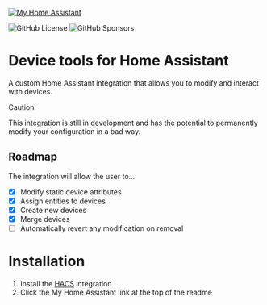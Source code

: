 [![My Home Assistant](https://img.shields.io/badge/Home%20Assistant-%2341BDF5.svg?style=flat&logo=home-assistant&label=My)](https://my.home-assistant.io/redirect/hacs_repository/?owner=EuleMitKeule&repository=device-tools&category=integration)

![GitHub License](https://img.shields.io/github/license/eulemitkeule/eq3btsmart)
![GitHub Sponsors](https://img.shields.io/github/sponsors/eulemitkeule?logo=GitHub-Sponsors)

# Device tools for Home Assistant

A custom Home Assistant integration that allows you to modify and interact with devices.

> [!CAUTION]
> This integration is still in development and has the potential to permanently modify your configuration in a bad way.

## Roadmap

The integration will allow the user to...
* [x] Modify static device attributes
* [x] Assign entities to devices
* [x] Create new devices
* [x] Merge devices
* [ ] Automatically revert any modification on removal

# Installation

1. Install the [HACS](https://hacs.xyz/) integration
2. Click the My Home Assistant link at the top of the readme
